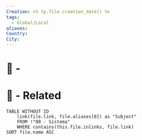 ```yaml
---
Creation: <% tp.file.creation_date() %>
tags:
  - Global/Local
aliases: 
Country: 
City:
---
```

# 🚩 - 

# 🔗 - Related
```dataview
TABLE WITHOUT ID
	link(file.link, file.aliases[0]) as "Subject"
	FROM !"00 - Sistema"
	WHERE contains(this.file.inlinks, file.link)
SORT file.name ASC
```